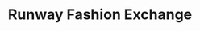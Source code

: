 ---
title: "Runway Fashion Exchange"
url: /flagstaff/runway-fashion-exchange/
shop: Gebrauchtwaren
---